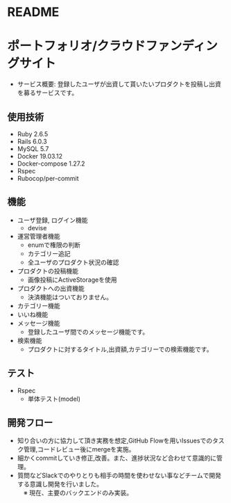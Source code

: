 # README
# ポートフォリオ/クラウドファンディングサイト
- サービス概要: 登録したユーザが出資して貰いたいプロダクトを投稿し出資を募るサービスです。  

## 使用技術
 - Ruby 2.6.5
 - Rails 6.0.3
 - MySQL 5.7
 - Docker 19.03.12
 - Docker-compose 1.27.2
 - Rspec
 - Rubocop/per-commit

## 機能
 - ユーザ登録, ログイン機能
    - devise
 - 運営管理者機能
    - enumで権限の判断
    - カテゴリー追記
    - 全ユーザのプロダクト状況の確認
 - プロダクトの投稿機能
    - 画像投稿にActiveStorageを使用
 - プロダクトへの出資機能
    - 決済機能はついておりません。
 - カテゴリー機能
 - いいね機能
 - メッセージ機能
    - 登録したユーザ間でのメッセージ機能です。
 - 検索機能
    - プロダクトに対するタイトル,出資額,カテゴリーでの検索機能です。

## テスト
- Rspec
  - 単体テスト(model)

## 開発フロー
 - 知り合いの方に協力して頂き実務を想定,GitHub Flowを用いIssuesでのタスク管理,コードレビュー後にmergeを実施。  
 - 細かくcommitしていき修正,改善。また、進捗状況など合わせて意識的に管理。
 - 質問などSlackでのやりとりも相手の時間を使わせない事などチームで開発する意識し開発を行いました。  
　※ 現在、主要のバックエンドのみ実装。  